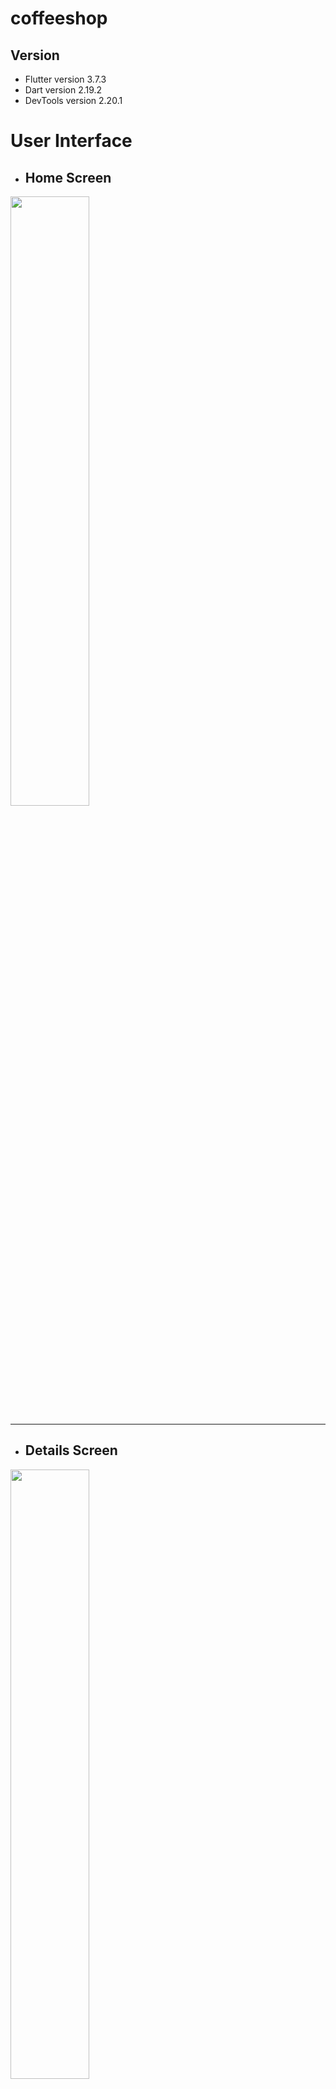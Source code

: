# coffeeshop

## Version
- Flutter version 3.7.3
- Dart version 2.19.2
- DevTools version 2.20.1


# User Interface

- ## Home Screen
<img src="https://github.com/pd28CSE/flutter-django-crud-authentication/assets/71305747/a497c17f-ef79-4856-b26f-9be2a297f4cb" width="50%" height="50%"><hr>


- ## Details Screen
<img src="https://github.com/pd28CSE/flutter-django-crud-authentication/assets/71305747/a497c17f-ef79-4856-b26f-9be2a297f4cb" width="50%" height="50%"><hr>

